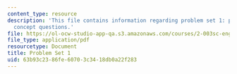 ```yaml
---
content_type: resource
description: 'This file contains information regarding problem set 1: problems and
  concept questions.'
file: https://ol-ocw-studio-app-qa.s3.amazonaws.com/courses/2-003sc-engineering-dynamics-fall-2011/63b93c2386fe60703c3418db0a22f283_MIT2_003SCF11_pset1.pdf
file_type: application/pdf
resourcetype: Document
title: Problem Set 1
uid: 63b93c23-86fe-6070-3c34-18db0a22f283
---
```

